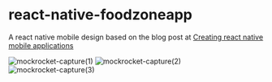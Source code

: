 # react-native-foodzoneapp
A react native mobile design based on the blog post at <a href="https://codesnnippets.com/the-easiest-way-to-create-your-first-mobile-app-with-javascript-react-native-part-1/">Creating react native mobile applications </a>

![mockrocket-capture(1)](https://user-images.githubusercontent.com/71964085/197344913-b0c5ddff-5862-4373-8ae5-c9e2d58f577e.png)
![mockrocket-capture(2)](https://user-images.githubusercontent.com/71964085/197344926-45979346-907c-48b2-b556-c37db4159b11.png)
![mockrocket-capture(3)](https://user-images.githubusercontent.com/71964085/197344936-151549ca-9fdd-49a7-8d74-e61bd2d8e58f.png)
